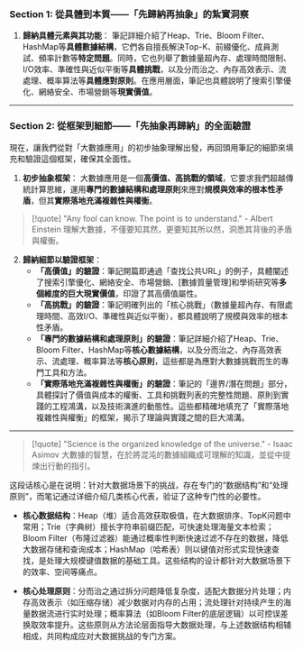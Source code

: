 
### Section 1: 從具體到本質——「先歸納再抽象」的紮實洞察


1.  **歸納具體元素與其功能**：
    筆記詳細介紹了Heap、Trie、Bloom Filter、HashMap等**具體數據結構**，它們各自擅長解決Top-K、前綴優化、成員測試、頻率計數等**特定問題**。同時，它也列舉了數據量超內存、處理時間限制、I/O效率、準確性與近似平衡等**具體挑戰**，以及分而治之、內存高效表示、流處理、概率算法等**具體應對原則**。在應用層面，筆記也具體說明了搜索引擎優化、網絡安全、市場營銷等**現實價值**。

---

### Section 2: 從框架到細節——「先抽象再歸納」的全面驗證

現在，讓我們從對「大數據應用」的初步抽象理解出發，再回頭用筆記的細節來填充和驗證這個框架，確保其全面性。

1.  **初步抽象框架**：
    大數據應用是一個**高價值、高挑戰的領域**，它要求我們超越傳統計算思維，運用**專門的數據結構和處理原則**來應對**規模與效率的根本性矛盾**，但其**實際落地充滿複雜性與權衡**。

> [!quote]
> "Any fool can know. The point is to understand." - Albert Einstein
> 理解大數據，不僅要知其然，更要知其所以然，洞悉其背後的矛盾與權衡。

2.  **歸納細節以驗證框架**：
    *   **「高價值」的驗證**：筆記開篇即通過「查找公共URL」的例子，具體闡述了搜索引擎優化、網絡安全、市場營銷、[數據質量管理]和學術研究等**多個維度的巨大現實價值**，印證了其高價值屬性。
    *   **「高挑戰」的驗證**：筆記明確列出的「核心挑戰」（數據量超內存、有限處理時間、高效I/O、準確性與近似平衡），都具體說明了規模與效率的根本性矛盾。
    *   **「專門的數據結構和處理原則」的驗證**：筆記詳細介紹了Heap、Trie、Bloom Filter、HashMap等**核心數據結構**，以及分而治之、內存高效表示、流處理、概率算法等**核心原則**，這些都是為應對大數據挑戰而生的專門工具和方法。
    *   **「實際落地充滿複雜性與權衡」的驗證**：筆記的「邊界/潛在問題」部分，具體探討了價值與成本的權衡、工具和挑戰列表的完整性問題、原則到實踐的工程鴻溝，以及技術演進的動態性。這些都精確地填充了「實際落地複雜性與權衡」的框架，揭示了理論與實踐之間的巨大鴻溝。

---


> [!quote]
> "Science is the organized knowledge of the universe." - Isaac Asimov
> 大數據的智慧，在於將混沌的數據組織成可理解的知識，並從中提煉出行動的指引。

这段话核心是在说明：针对大数据场景下的挑战，存在专门的“数据结构”和“处理原则”，而笔记通过详细介绍几类核心代表，验证了这种专门性的必要性。

- **核心数据结构**：Heap（堆）适合高效获取极值，在大数据排序、TopK问题中常用；Trie（字典树）擅长字符串前缀匹配，可快速处理海量文本检索；Bloom Filter（布隆过滤器）能通过概率性判断快速过滤不存在的数据，降低大数据存储和查询成本；HashMap（哈希表）则以键值对形式实现快速查找，是处理大规模键值数据的基础工具。这些结构的设计都针对大数据场景下的效率、空间等痛点。

- **核心处理原则**：分而治之通过拆分问题降低复杂度，适配大数据分片处理；内存高效表示（如压缩存储）减少数据对内存的占用；流处理针对持续产生的海量数据流进行实时处理；概率算法（如Bloom Filter的底层逻辑）以可控误差换取效率提升。这些原则从方法论层面指导大数据处理，与上述数据结构相辅相成，共同构成应对大数据挑战的专门方案。